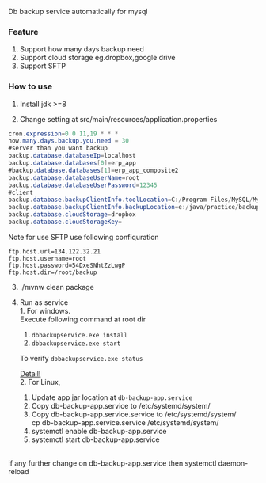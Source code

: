 Db backup service automatically for mysql
### Feature ###
1. Support how many days backup need
2. Support cloud storage eg.dropbox,google drive
3. Support SFTP
 
### How to use ###
  1. Install jdk >=8  
  
  2. Change setting at src/main/resources/application.properties
  
  ```java
  cron.expression=0 0 11,19 * * *
  how.many.days.backup.you.need = 30
  #server than you want backup
  backup.database.databaseIp=localhost
  backup.database.databases[0]=erp_app
  #backup.database.databases[1]=erp_app_composite2
  backup.database.databaseUserName=root
  backup.database.databaseUserPassword=12345
  #client
  backup.database.backupClientInfo.toolLocation=C:/Program Files/MySQL/MySQL Server 5.7/bin
  backup.database.backupClientInfo.backupLocation=e:/java/practice/backup
  backup.database.cloudStorage=dropbox
  backup.database.cloudStorageKey=
  ```
  Note for use SFTP  use following confiquration

  ```
ftp.host.url=134.122.32.21
ftp.host.username=root
ftp.host.password=54DxeSNhtZzLwgP
ftp.host.dir=/root/backup
```
  3. ./mvnw clean package
  4. Run as service <br />
    1. For windows. <br />
    Execute following command at root dir <br />
        1. `dbbackupservice.exe install`
        2. `dbbackupservice.exe start` 
       
        To verify
        `dbbackupservice.exe status`
        
        [Detail!](https://github.com/kohsuke/winsw)<br />
    2. For Linux,
        1. Update app jar location at `db-backup-app.service` <br /> 
        2. Copy db-backup-app.service to /etc/systemd/system/<br /> 
        2. Copy db-backup-app.service.service to /etc/systemd/system/<br /> 
        cp db-backup-app.service.service /etc/systemd/system/<br /> 
        3. systemctl enable db-backup-app.service
        4. systemctl start db-backup-app.service
   <br/>
       if any further change on db-backup-app.service
       then systemctl daemon-reload
          
